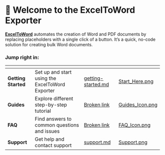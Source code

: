 # 👋 Welcome to the ExcelToWord Exporter

[**ExcelToWord**](https://pythonandvba.com/exceltoword) automates the creation of Word and PDF documents by replacing placeholders with a single click of a button. It’s a quick, no-code solution for creating bulk Word documents.



### Jump right in:

<table data-view="cards"><thead><tr><th></th><th></th><th data-hidden data-card-target data-type="content-ref"></th><th data-hidden data-card-cover data-type="files"></th></tr></thead><tbody><tr><td><strong>Getting Started</strong></td><td>Set up and start using the ExcelToWord Exporter</td><td><a href="fundamentals/getting-started.md">getting-started.md</a></td><td><a href=".gitbook/assets/Start_Here.png">Start_Here.png</a></td></tr><tr><td><strong>Guides</strong></td><td>Explore different step-by-step tutorial</td><td><a href="broken-reference">Broken link</a></td><td><a href=".gitbook/assets/Guides_Icon.png">Guides_Icon.png</a></td></tr><tr><td><strong>FAQ</strong></td><td>Find answers to common questions and issues</td><td><a href="broken-reference">Broken link</a></td><td><a href=".gitbook/assets/FAQ_Icon.png">FAQ_Icon.png</a></td></tr><tr><td><strong>Support</strong></td><td>Get help and contact support</td><td><a href="fundamentals/support.md">support.md</a></td><td><a href=".gitbook/assets/Support.png">Support.png</a></td></tr></tbody></table>

